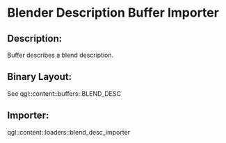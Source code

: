 Blender Description Buffer Importer
===================================

## Description: 
Buffer describes a blend description.

## Binary Layout:
See qgl::content::buffers::BLEND_DESC

## Importer:
qgl::content::loaders::blend_desc_importer